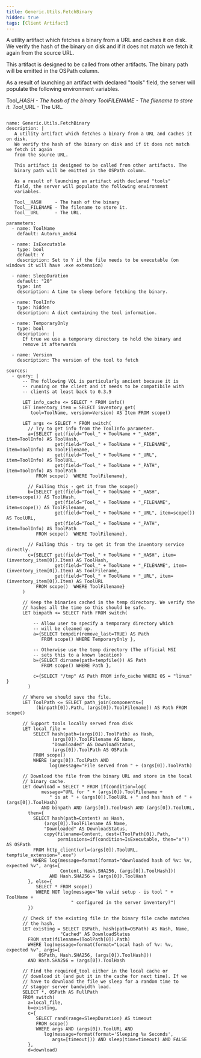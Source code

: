```yaml
---
title: Generic.Utils.FetchBinary
hidden: true
tags: [Client Artifact]
---
```


A utility artifact which fetches a binary from a URL and caches it on disk.
We verify the hash of the binary on disk and if it does not match we fetch it again
from the source URL.

This artifact is designed to be called from other artifacts. The
binary path will be emitted in the OSPath column.

As a result of launching an artifact with declared "tools"
field, the server will populate the following environment
variables.

Tool_<ToolName>_HASH     - The hash of the binary
Tool_<ToolName>_FILENAME - The filename to store it.
Tool_<ToolName>_URL      - The URL.


<pre><code class="language-yaml">
name: Generic.Utils.FetchBinary
description: |
   A utility artifact which fetches a binary from a URL and caches it on disk.
   We verify the hash of the binary on disk and if it does not match we fetch it again
   from the source URL.

   This artifact is designed to be called from other artifacts. The
   binary path will be emitted in the OSPath column.

   As a result of launching an artifact with declared "tools"
   field, the server will populate the following environment
   variables.

   Tool_<ToolName>_HASH     - The hash of the binary
   Tool_<ToolName>_FILENAME - The filename to store it.
   Tool_<ToolName>_URL      - The URL.

parameters:
  - name: ToolName
    default: Autorun_amd64

  - name: IsExecutable
    type: bool
    default: Y
    description: Set to Y if the file needs to be executable (on windows it will have .exe extension)

  - name: SleepDuration
    default: "20"
    type: int
    description: A time to sleep before fetching the binary.

  - name: ToolInfo
    type: hidden
    description: A dict containing the tool information.

  - name: TemporaryOnly
    type: bool
    description: |
      If true we use a temporary directory to hold the binary and
      remove it afterwards

  - name: Version
    description: The version of the tool to fetch

sources:
  - query: |
      -- The following VQL is particularly ancient because it is
      -- running on the client and it needs to be compatibile with
      -- clients at least back to 0.3.9

      LET info_cache <= SELECT * FROM info()
      LET inventory_item = SELECT inventory_get(
         tool=ToolName, version=Version) AS Item FROM scope()

      LET args <= SELECT * FROM switch(
        // Try to get info from the ToolInfo parameter.
        a={SELECT get(field="Tool_" + ToolName + "_HASH", item=ToolInfo) AS ToolHash,
                  get(field="Tool_" + ToolName + "_FILENAME", item=ToolInfo) AS ToolFilename,
                  get(field="Tool_" + ToolName + "_URL", item=ToolInfo) AS ToolURL,
                  get(field="Tool_" + ToolName + "_PATH", item=ToolInfo) AS ToolPath
           FROM scope()  WHERE ToolFilename},

        // Failing this - get it from the scope()
        b={SELECT get(field="Tool_" + ToolName + "_HASH", item=scope()) AS ToolHash,
                  get(field="Tool_" + ToolName + "_FILENAME", item=scope()) AS ToolFilename,
                  get(field="Tool_" + ToolName + "_URL", item=scope()) AS ToolURL,
                  get(field="Tool_" + ToolName + "_PATH", item=ToolInfo) AS ToolPath
           FROM scope()  WHERE ToolFilename},

        // Failing this - try to get it from the inventory service directly.
        c={SELECT get(field="Tool_" + ToolName + "_HASH", item=(inventory_item[0]).Item) AS ToolHash,
                  get(field="Tool_" + ToolName + "_FILENAME", item=(inventory_item[0]).Item) AS ToolFilename,
                  get(field="Tool_" + ToolName + "_URL", item=(inventory_item[0]).Item) AS ToolURL
           FROM scope()  WHERE ToolFilename}
      )

      // Keep the binaries cached in the temp directory. We verify the
      // hashes all the time so this should be safe.
      LET binpath <= SELECT Path FROM switch(

          -- Allow user to specify a temporary directory which
          -- will be cleaned up.
          a={SELECT tempdir(remove_last=TRUE) AS Path
             FROM scope() WHERE TemporaryOnly },

          -- Otherwise use the temp directory (The official MSI
          -- sets this to a known location)
          b={SELECT dirname(path=tempfile()) AS Path
             FROM scope() WHERE Path },

          c={SELECT "/tmp" AS Path FROM info_cache WHERE OS = "linux" }
        )

      // Where we should save the file.
      LET ToolPath <= SELECT path_join(components=[
           (binpath[0]).Path, (args[0]).ToolFilename]) AS Path FROM scope()

      // Support tools locally served from disk
      LET local_file =
          SELECT hash(path=(args[0]).ToolPath) as Hash,
                 (args[0]).ToolFilename AS Name,
                 "Downloaded" AS DownloadStatus,
                 (args[0]).ToolPath AS OSPath
          FROM scope()
          WHERE (args[0]).ToolPath AND
                log(message="File served from " + (args[0]).ToolPath)

      // Download the file from the binary URL and store in the local
      // binary cache.
      LET download = SELECT * FROM if(condition=log(
             message="URL for " + (args[0]).ToolFilename +
                " is at " + (args[0]).ToolURL + " and has hash of " + (args[0]).ToolHash)
             AND binpath AND (args[0]).ToolHash AND (args[0]).ToolURL,
        then={
          SELECT hash(path=Content) as Hash,
              (args[0]).ToolFilename AS Name,
              "Downloaded" AS DownloadStatus,
              copy(filename=Content, dest=(ToolPath[0]).Path,
                   permissions=if(condition=IsExecutable, then="x")) AS OSPath
          FROM http_client(url=(args[0]).ToolURL, tempfile_extension=".exe")
          WHERE log(message=format(format="downloaded hash of %v: %v, expected %v", args=[
                    Content, Hash.SHA256, (args[0]).ToolHash]))
                AND Hash.SHA256 = (args[0]).ToolHash
        }, else={
           SELECT * FROM scope()
           WHERE NOT log(message="No valid setup - is tool " + ToolName +
                        " configured in the server inventory?")
        })

      // Check if the existing file in the binary file cache matches
      // the hash.
      LET existing = SELECT OSPath, hash(path=OSPath) AS Hash, Name,
                    "Cached" AS DownloadStatus
        FROM stat(filename=(ToolPath[0]).Path)
        WHERE log(message=format(format="Local hash of %v: %v, expected %v", args=[
            OSPath, Hash.SHA256, (args[0]).ToolHash]))
        AND Hash.SHA256 = (args[0]).ToolHash

      // Find the required_tool either in the local cache or
      // download it (and put it in the cache for next time). If we
      // have to download the file we sleep for a random time to
      // stagger server bandwidth load.
      SELECT *, OSPath AS FullPath
      FROM switch(
        a=local_file,
        b=existing,
        c={
           SELECT rand(range=SleepDuration) AS timeout
           FROM scope()
           WHERE args AND (args[0]).ToolURL AND
              log(message=format(format='Sleeping %v Seconds',
                 args=[timeout])) AND sleep(time=timeout) AND FALSE
        },
        d=download)

</code></pre>

